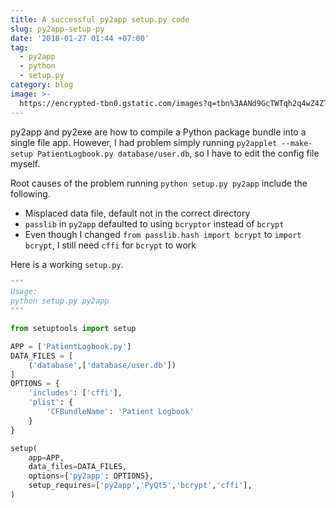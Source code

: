 ```yaml
---
title: A successful py2app setup.py code
slug: py2app-setup-py
date: '2018-01-27 01:44 +07:00'
tag:
  - py2app
  - python
  - setup.py
category: blog
image: >-
  https://encrypted-tbn0.gstatic.com/images?q=tbn%3AANd9GcTWTqh2q4wZ4ZT52Vfr_yoed2HUhOdAUOq3CANT8UBkNGiu_L_E
---
```


py2app and py2exe are how to compile a Python package bundle into a single file app. However, I had problem simply running `py2applet --make-setup PatientLogbook.py database/user.db`, so I have to edit the config file myself.

Root causes of the problem running `python setup.py py2app` include the following.

<!-- excerpt_separator -->

- Misplaced data file, default not in the correct directory
- `passlib` in `py2app` defaulted to using `bcryptor` instead of `bcrypt`
- Even though I changed `from passlib.hash import bcrypt` to `import bcrypt`, I still need `cffi` for `bcrypt` to work

Here is a working `setup.py`.

```python
"""
Usage:
python setup.py py2app
"""

from setuptools import setup

APP = ['PatientLogbook.py']
DATA_FILES = [
    ('database',['database/user.db'])
]
OPTIONS = {
    'includes': ['cffi'],
    'plist': {
        'CFBundleName': 'Patient Logbook'
    }
}

setup(
    app=APP,
    data_files=DATA_FILES,
    options={'py2app': OPTIONS},
    setup_requires=['py2app','PyQt5','bcrypt','cffi'],
)
```
